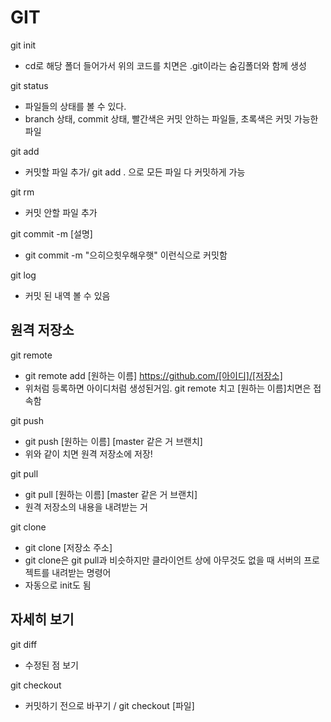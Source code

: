 # GIT

git init

- cd로 해당 폴더 들어가서 위의 코드를 치면은 .git이라는 숨김폴더와 함께 생성

git status
- 파일들의 상태를 볼 수 있다.
- branch 상태, commit 상태, 빨간색은 커밋 안하는 파일들, 초록색은 커밋 가능한 파일

git add
- 커밋할 파일 추가/ git add . 으로 모든 파일 다 커밋하게 가능

git rm
- 커밋 안할 파일 추가

git commit -m [설명]
- git commit -m "으히으힛우해우햇" 이런식으로 커밋함

git log
- 커밋 된 내역 볼 수 있음




## 원격 저장소

git remote
- git remote add [원하는 이름] https://github.com/[아이디]/[저장소]
- 위처럼 등록하면 아이디처럼 생성된거임. git remote 치고 [원하는 이름]치면은 접속함

git push
- git push [원하는 이름] [master 같은 거 브랜치]
- 위와 같이 치면 원격 저장소에 저장!

git pull
- git pull [원하는 이름] [master 같은 거 브랜치]
- 원격 저장소의 내용을 내려받는 거

git clone
- git clone [저장소 주소]
- git clone은 git pull과 비슷하지만 클라이언트 상에 아무것도 없을 때 서버의 프로젝트를 내려받는 명령어
- 자동으로 init도 됨



## 자세히 보기

git diff
- 수정된 점 보기

git checkout
- 커밋하기 전으로 바꾸기 / git checkout [파일]